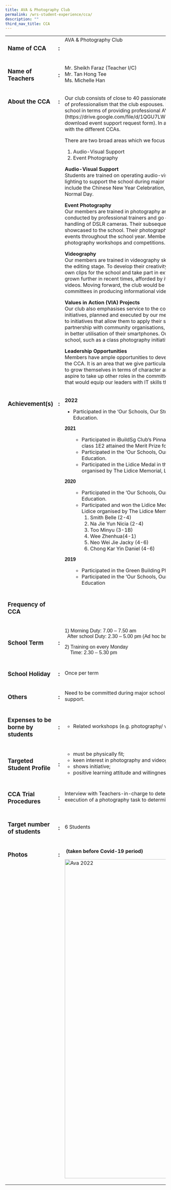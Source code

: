 ```yaml
---
title: AVA & Photography Club
permalink: /wrs-student-experience/cca/
description: ""
third_nav_title: CCA
---
```

<!-- wp:tadv/classic-paragraph -->
<table style="width: 102.242%;">
<tbody>
<tr style="height: 63px;">
<td style="width: 34.8623%; height: 63px;" valign="top">
<h3>Name of CCA</h3>
</td>
<td style="width: 2.38573%; height: 63px;" valign="top">
<h3>:</h3>
</td>
<td style="width: 65.285%; height: 63px;" valign="top">AVA &amp; Photography Club</td>
</tr>
<tr>
<td style="width: 34.8623%;">
<h3>Name of Teachers</h3>
</td>
<td style="width: 2.38573%;">
<h3>:</h3>
</td>
<td style="width: 65.285%;">Mr. Sheikh Faraz (Teacher I/C)<br>Mr. Tan Hong Tee<br>Ms. Michelle Han</td>
</tr>
<tr>
<td style="width: 34.8623%; vertical-align: top;">
<h3>About the CCA</h3>
</td>
<td style="width: 2.38573%; vertical-align: top;">
<h3>:</h3>
</td>
<td style="width: 65.285%;">
<p>Our club consists of close to 40 passionate members who have worked towards embracing the spirit of professionalism that the club espouses. It operates primarily as a support platform, assisting the school in terms of providing professional AV and photography support during events (click [here](https://drive.google.com/file/d/1QGU7LWLYejPQdUIuPdeRcg36SL9MCy51/view?usp=share_link) to download event support request form). In addition to this, the club also performs collaborative work with the different CCAs.</p>
<p>There are two broad areas which we focus on:</p>
<ol>
<li>Audio-Visual Support</li>
<li>Event Photography</li>
</ol>
<p><strong>Audio-Visual Support</strong> <br>Students are trained on operating audio-visual equipment, such as the sound mixer and stage lighting to support the school during major school events. Some school-wide events that we support include the Chinese New Year Celebration, TASAD (Teachers’ Day Celebration) and Technically Normal Day.</p>
<p><strong>Event Photography</strong><br>Our members are trained in photography and photo-editing skills where they attend courses conducted by professional trainers and go on learning journeys to practise their photography and handling of DSLR cameras. Their subsequent work from this learning opportunity is then collated and showcased to the school. Their photographic eye is further honed through covering major school events throughout the school year. Members are also afforded the opportunity to take part in external photography workshops and competitions.</p>
<p><strong>Videography</strong> <br>Our members are trained in videography skills, from the conceptualisation and storyboarding stage to the editing stage. To develop their creativity and video production skills, our members produce their own clips for the school and take part in external competitions. It is in this area that the club has grown further in recent times, afforded by its collaboration with other CCAs in producing instructional videos. Moving forward, the club would be expanding its collaboration with important school committees in producing informational videos.</p>
<p><strong>Values in Action (VIA) Projects</strong><br>Our club also emphasises service to the community, and this focus culminates in several VIA initiatives, planned and executed by our members. They are given the necessary support with regard to initiatives that allow them to apply their skills in addressing needs identified. For example, in partnership with community organisations, we have conducted sessions to train and help the elderly in better utilisation of their smartphones. Our members have also led various service initiatives in the school, such as a class photography initiative.</p>
<p><strong>Leadership Opportunities</strong><br>Members have ample opportunities to develop their leadership capabilities and step up as leaders in the CCA. It is an area that we give particular focus to, using the period of their involvement in our CCA to grow themselves in terms of character and ability. They can aspire to be our CCA Chairperson or aspire to take up other roles in the committee. In 2021 we have begun conducting in-house courses that would equip our leaders with IT skills that would further enhance their leadership abilities.</p>
</td>
</tr>
<tr>
<td style="width: 34.8623%; vertical-align: top;">
<h3>Achievement(s)</h3>
</td>
<td style="width: 2.38573%; vertical-align: top;">
<h3>:</h3>
</td>
<td style="width: 65.285%;">
<p><b>2022</b></p>
<ul>
<li style="font-weight: 400;" aria-level="1"><span style="font-weight: 400;">Participated in the ‘Our Schools, Our Stories’ Photo Competition organised by the Ministry of Education.</span></li>
</ul>
<p><span style="font-family: 'trebuchet ms', geneva, sans-serif;"><span style="font-family: 'trebuchet ms', geneva, sans-serif;"><span style="font-family: 'trebuchet ms', geneva, sans-serif;"><span style="font-family: 'trebuchet ms', geneva, sans-serif;"><b>2021</b></span></span></span></span></p>
<ul>
<li style="list-style-type: none;">
<ul>
<li>Participated in iBuildSg Club’s Pinnacle Competition 2021. Our student Lim Xing Er Carmen of class 1E2 attained the Merit Prize for this competition.</li>
<li>Participated in the ‘Our Schools, Our Stories’ Photo Competition organised by the Ministry of Education.</li>
<li>Participated in the Lidice Medal in the International Children’s Exhibition of Fine Arts Lidice organised by The Lidice Memorial, Lidice Gallery of Czech</li>
</ul>
</li>
</ul>
<span style="font-family: 'trebuchet ms', geneva, sans-serif;"><span style="font-family: 'trebuchet ms', geneva, sans-serif;"><span style="font-family: 'trebuchet ms', geneva, sans-serif;"><b>2020</b></span></span></span>
<ul>
<li style="list-style-type: none;">
<ul>
<li>Participated in the ‘Our Schools, Our Stories’ Photo Competition organised by the Ministry of Education.</li>
<li>Participated and won the Lidice Medal in the International Children’s Exhibition of Fine Arts Lidice organised by The Lidice Memorial, Lidice Gallery of Czech Republic our winners were:
<ol>
<li>Smith Belle (2-4)</li>
<li>Na Jie Yun Nicia (2-4)</li>
<li>Too Minyu (3-1B)</li>
<li>Wee Zhenhua(4-1)</li>
<li>Neo Wei Jie Jacky (4-6)&nbsp;</li>
<li>Chong Kar Yin Daniel (4-6)</li>
</ol>
</li>
</ul>
</li>
</ul>
<span style="font-family: 'trebuchet ms', geneva, sans-serif;"><span style="font-family: 'trebuchet ms', geneva, sans-serif;"><b>2019</b></span></span>
<ul>
<li style="list-style-type: none;">
<ul>
<li>Participated in the Green Building Photo Competition organised by Temasek Polytechnic</li>
<li>Participated in the ‘Our Schools, Our Stories’ Photo Competition organised by Ministry of Education</li>
</ul>
</li>
</ul>
</td>
</tr>
<tr>
<td style="width: 34.8623%;">
<h3>Frequency of CCA</h3>
</td>
<td style="width: 2.38573%;">
<h3>&nbsp;</h3>
</td>
<td style="width: 65.285%;">&nbsp;</td>
</tr>
<tr>
<td style="width: 34.8623%;">
<h3>School Term</h3>
</td>
<td style="width: 2.38573%;">
<h3>:</h3>
</td>
<td style="width: 65.285%;">
<p><span style="font-family: 'trebuchet ms', geneva, sans-serif;">1) Morning Duty: 7.00 – 7.50 am</span><br><span style="font-family: 'trebuchet ms', geneva, sans-serif;">&nbsp; After school Duty: 2.30 – 5.00 pm (Ad hoc basis)</span></p>
<p><span style="font-family: 'trebuchet ms', geneva, sans-serif;">2)&nbsp;Training on every Monday </span><br><span style="font-family: 'trebuchet ms', geneva, sans-serif;">&nbsp; &nbsp; Time: 2.30 – 5.30 pm</span></p>
</td>
</tr>
<tr>
<td style="width: 34.8623%;">
<h3>School Holiday</h3>
</td>
<td style="width: 2.38573%;">
<h3>:</h3>
</td>
<td style="width: 65.285%;">Once per term</td>
</tr>
<tr>
<td style="width: 34.8623%;">
<h3>Others</h3>
</td>
<td style="width: 2.38573%;">
<h3>:</h3>
</td>
<td style="width: 65.285%;">Need to be committed during major school events in providing AV/PA &amp; Photography/ Videography support.</td>
</tr>
<tr>
<td style="width: 34.8623%;">
<h3>Expenses to be borne by students</h3>
</td>
<td style="width: 2.38573%;">
<h3>:</h3>
</td>
<td style="width: 65.285%;">
<ul style="list-style-type: circle;">
<li>Related workshops (e.g. photography/ videography workshops)</li>
</ul>
</td>
</tr>
<tr>
<td style="width: 34.8623%;">
<h3>Targeted Student Profile</h3>
</td>
<td style="width: 2.38573%;">
<h3>:</h3>
</td>
<td style="width: 65.285%;">
<ul style="list-style-type: circle;">
<li>must be physically fit;</li>
<li>keen interest in photography and videography;</li>
<li>shows initiative;</li>
<li>positive learning attitude and willingness to serve the school and committee</li>
</ul>
</td>
</tr>
<tr>
<td style="width: 34.8623%;">
<h3>CCA Trial Procedures</h3>
</td>
<td style="width: 2.38573%;">
<h3>:</h3>
</td>
<td style="width: 65.285%;">Interview with Teachers-in-charge to determine interest and suitability for the CCA, including the execution of a photography task to determine student’s aptitude.</td>
</tr>
<tr>
<td style="width: 34.8623%;">
<h3>Target number of students</h3>
</td>
<td style="width: 2.38573%;">
<h3>:</h3>
</td>
<td style="width: 65.285%;"><span style="font-weight: 400;">6 Students</span></td>
</tr>
<tr>
<td style="width: 34.8623%; vertical-align: top;">
<h3>Photos</h3>
</td>
<td style="width: 2.38573%; vertical-align: top;">
<h3>:</h3>
</td>
<td style="width: 65.285%;">
<p><b>&nbsp;</b><b>(taken before Covid-19 period)</b></p>
<p><img class="size-large wp-image-9361" src="https://woodlandsringsec-moe-edu-sg-admin.cwp.sg/wp-content/uploads/2022/01/AVA-2022-766x1024.jpg" alt="Ava 2022" width="766" height="1024"></p>
</td>
</tr>
</tbody>
</table>
<!-- /wp:tadv/classic-paragraph -->